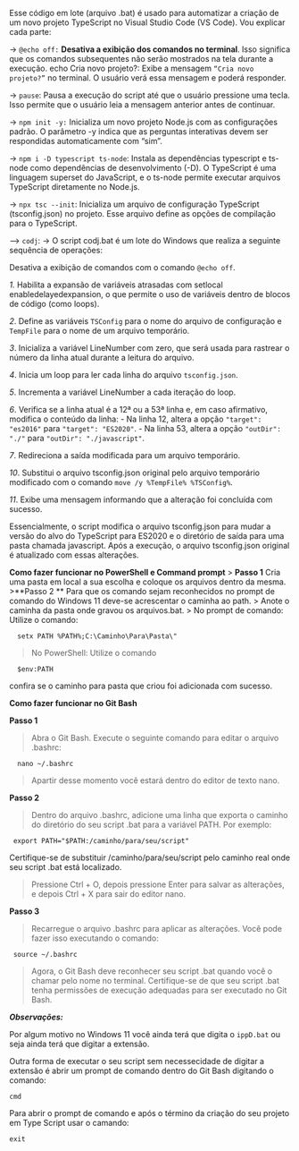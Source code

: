   Esse código em lote (arquivo .bat) é usado para automatizar a criação de um novo projeto TypeScript no Visual Studio Code (VS Code).
Vou explicar cada parte:

  -> ```@echo off:```
**Desativa a exibição dos comandos no terminal**. Isso significa que os comandos subsequentes não serão mostrados na tela durante a execução.
echo Cria novo projeto?:
Exibe a mensagem ```“Cria novo projeto?”``` no terminal.
O usuário verá essa mensagem e poderá responder.

  -> ```pause```:
Pausa a execução do script até que o usuário pressione uma tecla.
Isso permite que o usuário leia a mensagem anterior antes de continuar.

  -> ```npm init -y:```
Inicializa um novo projeto Node.js com as configurações padrão.
O parâmetro -y indica que as perguntas interativas devem ser respondidas automaticamente com “sim”.

  -> ```npm i -D typescript ts-node```:
Instala as dependências typescript e ts-node como dependências de desenvolvimento (-D).
O TypeScript é uma linguagem superset do JavaScript, e o ts-node permite executar arquivos TypeScript diretamente no Node.js.

  -> ```npx tsc --init```:
Inicializa um arquivo de configuração TypeScript (tsconfig.json) no projeto.
Esse arquivo define as opções de compilação para o TypeScript.

  --> ```codj```:
  -> O script codj.bat é um lote do Windows que realiza a seguinte sequência de operações:

  Desativa a exibição de comandos com o comando ```@echo off```.

  *1.* Habilita a expansão de variáveis atrasadas com setlocal enabledelayedexpansion, o que permite o uso de variáveis dentro de blocos de código (como loops).
  
  *2*. Define as variáveis ```TSConfig``` para o nome do arquivo de configuração e ```TempFile``` para o nome de um arquivo temporário.

  *3*. Inicializa a variável LineNumber com zero, que será usada para rastrear o número da linha atual durante a leitura do arquivo.

  *4*. Inicia um loop para ler cada linha do arquivo ```tsconfig.json```.

  *5*. Incrementa a variável LineNumber a cada iteração do loop.

  *6*. Verifica se a linha atual é a 12ª ou a 53ª linha e, em caso afirmativo, modifica o conteúdo da linha:
    - Na linha 12, altera a opção ```"target": "es2016"``` para ```"target": "ES2020"```.
    - Na linha 53, altera a opção ```"outDir": "./"``` para ```"outDir": "./javascript"```.

  *7*. Redireciona a saída modificada para um arquivo temporário.

  *10*. Substitui o arquivo tsconfig.json original pelo arquivo temporário modificado com o comando ```move /y %TempFile% %TSConfig%```.

  *11*. Exibe uma mensagem informando que a alteração foi concluída com sucesso.

Essencialmente, o script modifica o arquivo tsconfig.json para mudar a versão do alvo do TypeScript para ES2020 e o diretório
de saída para uma pasta chamada javascript. Após a execução, o arquivo tsconfig.json original é atualizado com essas alterações.



  **Como fazer funcionar no PowerShell e Command prompt**
    > **Passo 1**
  Cria uma pasta em local a sua escolha e coloque os arquivos dentro da mesma.
    >**Passo 2 **
  Para que os comando sejam reconhecidos no prompt de comando do Windows 11 deve-se acrescentar
  o caminha ao path. 
    > Anote o caminha da pasta onde gravou os arquivos.bat.
    > No prompt de comando: Utilize o comando:
    
      setx PATH %PATH%;C:\Caminho\Para\Pasta\"
    
  > No PowerShell: Utilize o comando

      $env:PATH
  
  confira se o caminho para pasta que criou foi adicionada com sucesso.
      
  **Como fazer funcionar no Git Bash**

  **Passo 1**
  > Abra o Git Bash.
    Execute o seguinte comando para editar o arquivo .bashrc:

      nano ~/.bashrc

  > Apartir desse momento você estará dentro do editor de texto nano.   

  **Passo 2**
  > Dentro do arquivo .bashrc, adicione uma linha que exporta o caminho do diretório do seu script .bat para a variável PATH. Por exemplo:

     export PATH="$PATH:/caminho/para/seu/script"

Certifique-se de substituir /caminho/para/seu/script pelo caminho real onde seu script .bat está localizado.
  > Pressione Ctrl + O, depois pressione Enter para salvar as alterações, e depois Ctrl + X        para sair do editor nano.

  **Passo 3**
  > Recarregue o arquivo .bashrc para aplicar as alterações. Você pode fazer isso executando o comando:

     source ~/.bashrc

  > Agora, o Git Bash deve reconhecer seu script .bat quando você o chamar pelo nome no terminal. Certifique-se de que seu script .bat tenha permissões de execução adequadas para ser executado no Git Bash.



***Observações:***
  
  Por algum motivo no Windows 11 você ainda terá que digita o ```ippD.bat``` ou seja   ainda terá que digitar a extensão.

  Outra forma de executar o seu script sem necessecidade de digitar a extensão é abrir um prompt de comando dentro do Git Bash digitando o comando:
  
    cmd

  Para abrir o prompt de comando e após o término da criação do seu projeto em Type Script 
  usar o camando:

    exit
